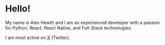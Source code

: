 # Hello!
My name is Alex Hewitt and I am an experienced developer with a passion for Python, React, React Native, and Full-Stack technologies.

I am most active on [X](https://x.com/AlexHewittt) (Twitter).
<!---
hewittaj/hewittaj is a ✨ special ✨ repository because its `README.md` (this file) appears on your GitHub profile.
You can click the Preview link to take a look at your changes.
--->
